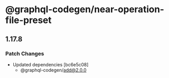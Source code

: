 # @graphql-codegen/near-operation-file-preset

## 1.17.8
### Patch Changes

- Updated dependencies [bc6e5c08]
  - @graphql-codegen/add@2.0.0
